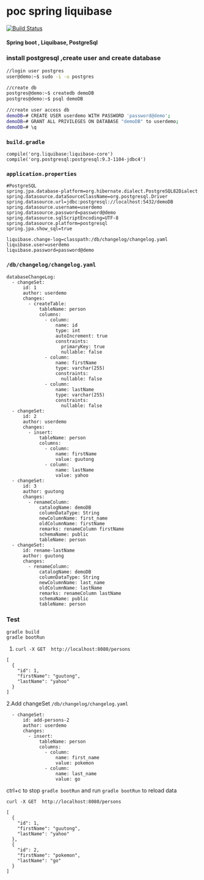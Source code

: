 # poc spring liquibase
[![Build Status](https://travis-ci.org/Guutong/poc-spring-liquibase.svg?branch=master)](https://travis-ci.org/Guutong/poc-spring-liquibase)
#### Spring boot , Liquibase, PostgreSql

### install postgresql ,create user and create database 
```bash
//login user postgres
user@demo:~$ sudo -i -u postgres

//create db
postgres@demo:~$ createdb demoDB
postgres@demo:~$ psql demoDB

//create user access db
demoDB=# CREATE USER userdemo WITH PASSWORD 'password@demo';
demoDB=# GRANT ALL PRIVILEGES ON DATABASE "demoDB" to userdemo;
demoDB=# \q
```

### `build.gradle`
```
compile('org.liquibase:liquibase-core')
compile('org.postgresql:postgresql:9.3-1104-jdbc4')
```


### `application.properties`
```
#PostgreSQL
spring.jpa.database-platform=org.hibernate.dialect.PostgreSQL82Dialect
spring.datasource.dataSourceClassName=org.postgresql.Driver
spring.datasource.url=jdbc:postgresql://localhost:5432/demoDB
spring.datasource.username=userdemo
spring.datasource.password=password@demo
spring.datasource.sqlScriptEncoding=UTF-8
spring.datasource.platform=postgresql
spring.jpa.show_sql=true

liquibase.change-log=classpath:/db/changelog/changelog.yaml
liquibase.user=userdemo
liquibase.password=password@demo
```

### `/db/changelog/changelog.yaml`
```
databaseChangeLog:
  - changeSet:
      id: 1
      author: userdemo
      changes:
        - createTable:
            tableName: person
            columns:
              - column:
                  name: id
                  type: int
                  autoIncrement: true
                  constraints:
                    primaryKey: true
                    nullable: false
              - column:
                  name: firstName
                  type: varchar(255)
                  constraints:
                    nullable: false
              - column:
                  name: lastName
                  type: varchar(255)
                  constraints:
                    nullable: false
  - changeSet:
      id: 2
      author: userdemo
      changes:
        - insert:
            tableName: person
            columns:
              - column:
                  name: firstName
                  value: guutong
              - column:
                  name: lastName
                  value: yahoo
  - changeSet:
      id: 3
      author: guutong
      changes:
        - renameColumn:
            catalogName: demoDB
            columnDataType: String
            newColumnName: first_name
            oldColumnName: firstName
            remarks: renameColumn firstName
            schemaName: public
            tableName: person
  - changeSet:
      id: rename-lastName
      author: guutong
      changes:
        - renameColumn:
            catalogName: demoDB
            columnDataType: String
            newColumnName: last_name
            oldColumnName: lastName
            remarks: renameColumn lastName
            schemaName: public
            tableName: person
```

### Test
```
gradle build
gradle bootRun
```
1. `curl -X GET  http://localhost:8080/persons`
```
[
  {
    "id": 1,
    "firstName": "guutong",
    "lastName": "yahoo"
  }
]
```
2.Add changeSet `/db/changelog/changelog.yaml`
```
  - changeSet:
      id: add-persons-2
      author: userdemo
      changes:
        - insert:
            tableName: person
            columns:
              - column:
                  name: first_name
                  value: pokemon
              - column:
                  name: last_name
                  value: go
```
ctrl+c to stop `gradle bootRun` and run `gradle bootRun` to reload data

`curl -X GET  http://localhost:8080/persons`
```
[
  {
    "id": 1,
    "firstName": "guutong",
    "lastName": "yahoo"
  },
  {
    "id": 2,
    "firstName": "pokemon",
    "lastName": "go"
  }
]
```
